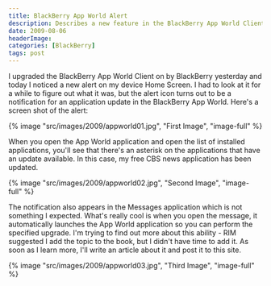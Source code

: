 ```yaml
---
title: BlackBerry App World Alert
description: Describes a new feature in the BlackBerry App World Client I found today.
date: 2009-08-06
headerImage: 
categories: [BlackBerry]
tags: post
---
```


I upgraded the BlackBerry App World Client on by BlackBerry yesterday and today I noticed a new alert on my device Home Screen. I had to look at it for a while to figure out what it was, but the alert icon turns out to be a notification for an application update in the BlackBerry App World. Here's a screen shot of the alert:

{% image "src/images/2009/appworld01.jpg", "First Image", "image-full" %}

When you open the App World application and open the list of installed applications, you'll see that there's an asterisk on the applications that have an update available. In this case, my free CBS news application has been updated.

{% image "src/images/2009/appworld02.jpg", "Second Image", "image-full" %}

The notification also appears in the Messages application which is not something I expected. What's really cool is when you open the message, it automatically launches the App World application so you can perform the specified upgrade. I'm trying to find out more about this ability - RIM suggested I add the topic to the book, but I didn't have time to add it. As soon as I learn more, I'll write an article about it and post it to this site.

{% image "src/images/2009/appworld03.jpg", "Third Image", "image-full" %}
